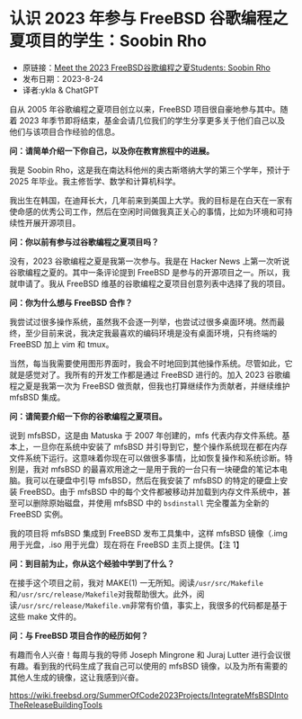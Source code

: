 # 认识 2023 年参与 FreeBSD 谷歌编程之夏项目的学生：Soobin Rho

- 原链接：[Meet the 2023 FreeBSD谷歌编程之夏Students: Soobin Rho](https://freebsdfoundation.org/blog/meet-the-2023-freebsd-google-summer-of-code-students-soobin-rho/)
- 发布日期：2023-8-24
- 译者:ykla & ChatGPT

自从 2005 年谷歌编程之夏项目创立以来，FreeBSD 项目很自豪地参与其中。随着 2023 年季节即将结束，基金会请几位我们的学生分享更多关于他们自己以及他们与该项目合作经验的信息。

**问：请简单介绍一下你自己，以及你在教育旅程中的进展。**

我是 Soobin Rho，这是我在南达科他州的奥古斯塔纳大学的第三个学年，预计于 2025 年毕业。我主修哲学、数学和计算机科学。

我出生在韩国，在迪拜长大，几年前来到美国上大学。我的目标是在白天在一家有使命感的优秀公司工作，然后在空闲时间做我真正关心的事情，比如为环境和可持续性开展开源项目。

**问：你以前有参与过谷歌编程之夏项目吗？**

没有，2023 谷歌编程之夏是我第一次参与。我是在 Hacker News 上第一次听说谷歌编程之夏的。其中一条评论提到 FreeBSD 是参与的开源项目之一。所以，我就申请了。我从 FreeBSD 维基的谷歌编程之夏项目创意列表中选择了我的项目。

**问：你为什么想与 FreeBSD 合作？**

我尝试过很多操作系统，虽然我不会逐一列举，也尝试过很多桌面环境。然而最终，至少目前来说，我决定我最喜欢的编码环境是没有桌面环境，只有终端的 FreeBSD 加上 vim 和 tmux。

当然，每当我需要使用图形界面时，我会不时地回到其他操作系统。尽管如此，它就是感觉对了。我所有的开发工作都是通过 FreeBSD 进行的。加入 2023 谷歌编程之夏是我第一次为 FreeBSD 做贡献，但我也打算继续作为贡献者，并继续维护 mfsBSD 集成。

**问：请简要介绍一下你的谷歌编程之夏项目。**

说到 mfsBSD，这是由 Matuska 于 2007 年创建的，mfs 代表内存文件系统。基本上，一旦你在系统中安装了 mfsBSD 并引导到它，整个操作系统现在都在内存文件系统下运行。这意味着你现在可以做很多事情，比如恢复操作和系统诊断。特别是，我对 mfsBSD 的最喜欢用途之一是用于我的一台只有一块硬盘的笔记本电脑。我可以在硬盘中引导 mfsBSD，然后在我安装了 mfsBSD 的特定的硬盘上安装 FreeBSD。由于 mfsBSD 中的每个文件都被移动并加载到内存文件系统中，甚至可以删除原始磁盘，并使用 mfsBSD 中的 `bsdinstall` 完全覆盖为全新的 FreeBSD 实例。

我的项目将 mfsBSD 集成到 FreeBSD 发布工具集中，这样 mfsBSD 镜像（.img 用于光盘，.iso 用于光盘）现在将在 FreeBSD 主页上提供。【注 1】

**问：到目前为止，你从这个经验中学到了什么？**

在接手这个项目之前，我对 MAKE(1) 一无所知。阅读`/usr/src/Makefile`和`/usr/src/release/Makefile`对我帮助很大。此外，阅读`/usr/src/release/Makefile.vm`非常有价值，事实上，我很多的代码都是基于这些 make 文件的。

**问：与 FreeBSD 项目合作的经历如何？**

有趣而令人兴奋！每周与我的导师 Joseph Mingrone 和 Juraj Lutter 进行会议很有趣。看到我的代码生成了我自己可以使用的 mfsBSD 镜像，以及为所有需要的其他人生成的镜像，这让我感到兴奋。


<https://wiki.freebsd.org/SummerOfCode2023Projects/IntegrateMfsBSDIntoTheReleaseBuildingTools>
